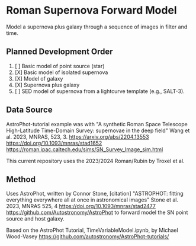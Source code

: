 # Roman Supernova Forward Model

Model a supernova plus galaxy through a sequence of images in filter and time.

## Planned Development Order
1. [ ] Basic model of point source (star)
2. [X] Basic model of isolated supernova
3. [X] Model of galaxy
4. [X] Supernova plus galaxy
5. [ ] SED model of supernova from a lightcurve template (e.g., SALT-3).

## Data Source
AstroPhot-tutorial example was with 
"A synthetic Roman Space Telescope High-Latitude Time-Domain Survey: supernovae in the deep field"
Wang et al. 2023, MNRAS, 523, 3.
https://arxiv.org/abs/2204.13553
https://doi.org/10.1093/mnras/stad1652
https://roman.ipac.caltech.edu/sims/SN_Survey_Image_sim.html

This current repository uses the 2023/2024 Roman/Rubin by Troxel et al.

## Method
Uses AstroPhot, written by Connor Stone, 
[citation]
"ASTROPHOT: fitting everything everywhere all at once in astronomical images"
Stone et al. 2023, MNRAS 525, 4
https://doi.org/10.1093/mnras/stad2477
https://github.com/Autostronomy/AstroPhot
to forward model the SN point source and host galaxy.

Based on the AstroPhot Tutorial, TimeVariableModel.ipynb, by Michael Wood-Vasey
https://github.com/autostronomy/AstroPhot-tutorials/

